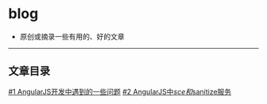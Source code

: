 # blog
* 原创或摘录一些有用的、好的文章

<hr>

## 文章目录
[#1 AngularJS开发中遇到的一些问题](https://github.com/masterkong/blog/issues/1)
[#2 AngularJS中$sce和$sanitize服务](https://github.com/masterkong/blog/issues/2)
